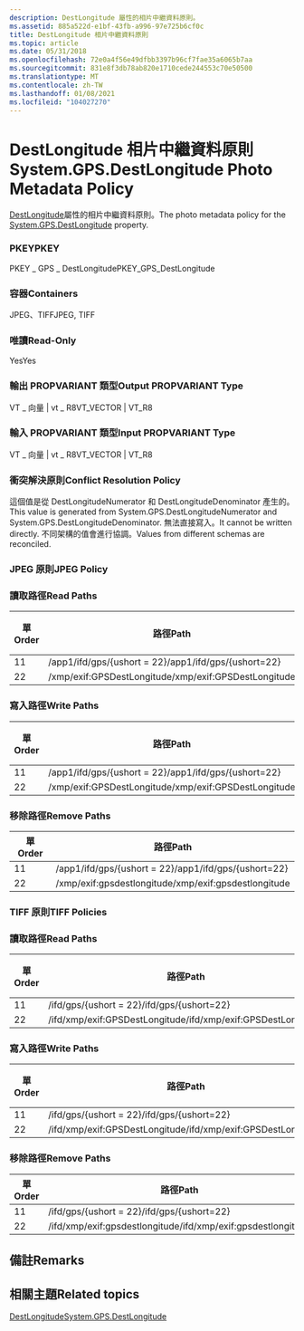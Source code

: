```yaml
---
description: DestLongitude 屬性的相片中繼資料原則。
ms.assetid: 885a522d-e1bf-43fb-a996-97e725b6cf0c
title: DestLongitude 相片中繼資料原則
ms.topic: article
ms.date: 05/31/2018
ms.openlocfilehash: 72e0a4f56e49dfbb3397b96cf7fae35a6065b7aa
ms.sourcegitcommit: 831e8f3db78ab820e1710cede244553c70e50500
ms.translationtype: MT
ms.contentlocale: zh-TW
ms.lasthandoff: 01/08/2021
ms.locfileid: "104027270"
---
```

# <a name="systemgpsdestlongitude-photo-metadata-policy"></a><span data-ttu-id="ce4af-103">DestLongitude 相片中繼資料原則</span><span class="sxs-lookup"><span data-stu-id="ce4af-103">System.GPS.DestLongitude Photo Metadata Policy</span></span>

<span data-ttu-id="ce4af-104">[DestLongitude](../properties/props-system-gps-destlongitude.md)屬性的相片中繼資料原則。</span><span class="sxs-lookup"><span data-stu-id="ce4af-104">The photo metadata policy for the [System.GPS.DestLongitude](../properties/props-system-gps-destlongitude.md) property.</span></span>

### <a name="pkey"></a><span data-ttu-id="ce4af-105">PKEY</span><span class="sxs-lookup"><span data-stu-id="ce4af-105">PKEY</span></span>

<span data-ttu-id="ce4af-106">PKEY \_ GPS \_ DestLongitude</span><span class="sxs-lookup"><span data-stu-id="ce4af-106">PKEY\_GPS\_DestLongitude</span></span>

### <a name="containers"></a><span data-ttu-id="ce4af-107">容器</span><span class="sxs-lookup"><span data-stu-id="ce4af-107">Containers</span></span>

<span data-ttu-id="ce4af-108">JPEG、TIFF</span><span class="sxs-lookup"><span data-stu-id="ce4af-108">JPEG, TIFF</span></span>

### <a name="read-only"></a><span data-ttu-id="ce4af-109">唯讀</span><span class="sxs-lookup"><span data-stu-id="ce4af-109">Read-Only</span></span>

<span data-ttu-id="ce4af-110">Yes</span><span class="sxs-lookup"><span data-stu-id="ce4af-110">Yes</span></span>

### <a name="output-propvariant-type"></a><span data-ttu-id="ce4af-111">輸出 PROPVARIANT 類型</span><span class="sxs-lookup"><span data-stu-id="ce4af-111">Output PROPVARIANT Type</span></span>

<span data-ttu-id="ce4af-112">VT \_ 向量 \| vt \_ R8</span><span class="sxs-lookup"><span data-stu-id="ce4af-112">VT\_VECTOR \| VT\_R8</span></span>

### <a name="input-propvariant-type"></a><span data-ttu-id="ce4af-113">輸入 PROPVARIANT 類型</span><span class="sxs-lookup"><span data-stu-id="ce4af-113">Input PROPVARIANT Type</span></span>

<span data-ttu-id="ce4af-114">VT \_ 向量 \| vt \_ R8</span><span class="sxs-lookup"><span data-stu-id="ce4af-114">VT\_VECTOR \| VT\_R8</span></span>

### <a name="conflict-resolution-policy"></a><span data-ttu-id="ce4af-115">衝突解決原則</span><span class="sxs-lookup"><span data-stu-id="ce4af-115">Conflict Resolution Policy</span></span>

<span data-ttu-id="ce4af-116">這個值是從 DestLongitudeNumerator 和 DestLongitudeDenominator 產生的。</span><span class="sxs-lookup"><span data-stu-id="ce4af-116">This value is generated from System.GPS.DestLongitudeNumerator and System.GPS.DestLongitudeDenominator.</span></span> <span data-ttu-id="ce4af-117">無法直接寫入。</span><span class="sxs-lookup"><span data-stu-id="ce4af-117">It cannot be written directly.</span></span> <span data-ttu-id="ce4af-118">不同架構的值會進行協調。</span><span class="sxs-lookup"><span data-stu-id="ce4af-118">Values from different schemas are reconciled.</span></span>

### <a name="jpeg-policy"></a><span data-ttu-id="ce4af-119">JPEG 原則</span><span class="sxs-lookup"><span data-stu-id="ce4af-119">JPEG Policy</span></span>

### <a name="read-paths"></a><span data-ttu-id="ce4af-120">讀取路徑</span><span class="sxs-lookup"><span data-stu-id="ce4af-120">Read Paths</span></span>



| <span data-ttu-id="ce4af-121">單</span><span class="sxs-lookup"><span data-stu-id="ce4af-121">Order</span></span> | <span data-ttu-id="ce4af-122">路徑</span><span class="sxs-lookup"><span data-stu-id="ce4af-122">Path</span></span>                       | <span data-ttu-id="ce4af-123">磁片格式</span><span class="sxs-lookup"><span data-stu-id="ce4af-123">Disk Format</span></span> |
|-------|----------------------------|-------------|
| <span data-ttu-id="ce4af-124">1</span><span class="sxs-lookup"><span data-stu-id="ce4af-124">1</span></span>     | <span data-ttu-id="ce4af-125">/app1/ifd/gps/{ushort = 22}</span><span class="sxs-lookup"><span data-stu-id="ce4af-125">/app1/ifd/gps/{ushort=22}</span></span>  |             |
| <span data-ttu-id="ce4af-126">2</span><span class="sxs-lookup"><span data-stu-id="ce4af-126">2</span></span>     | <span data-ttu-id="ce4af-127">/xmp/exif:GPSDestLongitude</span><span class="sxs-lookup"><span data-stu-id="ce4af-127">/xmp/exif:GPSDestLongitude</span></span> |             |



 

### <a name="write-paths"></a><span data-ttu-id="ce4af-128">寫入路徑</span><span class="sxs-lookup"><span data-stu-id="ce4af-128">Write Paths</span></span>



| <span data-ttu-id="ce4af-129">單</span><span class="sxs-lookup"><span data-stu-id="ce4af-129">Order</span></span> | <span data-ttu-id="ce4af-130">路徑</span><span class="sxs-lookup"><span data-stu-id="ce4af-130">Path</span></span>                       | <span data-ttu-id="ce4af-131">磁片格式</span><span class="sxs-lookup"><span data-stu-id="ce4af-131">Disk Format</span></span> |
|-------|----------------------------|-------------|
| <span data-ttu-id="ce4af-132">1</span><span class="sxs-lookup"><span data-stu-id="ce4af-132">1</span></span>     | <span data-ttu-id="ce4af-133">/app1/ifd/gps/{ushort = 22}</span><span class="sxs-lookup"><span data-stu-id="ce4af-133">/app1/ifd/gps/{ushort=22}</span></span>  |             |
| <span data-ttu-id="ce4af-134">2</span><span class="sxs-lookup"><span data-stu-id="ce4af-134">2</span></span>     | <span data-ttu-id="ce4af-135">/xmp/exif:GPSDestLongitude</span><span class="sxs-lookup"><span data-stu-id="ce4af-135">/xmp/exif:GPSDestLongitude</span></span> |             |



 

### <a name="remove-paths"></a><span data-ttu-id="ce4af-136">移除路徑</span><span class="sxs-lookup"><span data-stu-id="ce4af-136">Remove Paths</span></span>



| <span data-ttu-id="ce4af-137">單</span><span class="sxs-lookup"><span data-stu-id="ce4af-137">Order</span></span> | <span data-ttu-id="ce4af-138">路徑</span><span class="sxs-lookup"><span data-stu-id="ce4af-138">Path</span></span>                       |
|-------|----------------------------|
| <span data-ttu-id="ce4af-139">1</span><span class="sxs-lookup"><span data-stu-id="ce4af-139">1</span></span>     | <span data-ttu-id="ce4af-140">/app1/ifd/gps/{ushort = 22}</span><span class="sxs-lookup"><span data-stu-id="ce4af-140">/app1/ifd/gps/{ushort=22}</span></span>  |
| <span data-ttu-id="ce4af-141">2</span><span class="sxs-lookup"><span data-stu-id="ce4af-141">2</span></span>     | <span data-ttu-id="ce4af-142">/xmp/exif:gpsdestlongitude</span><span class="sxs-lookup"><span data-stu-id="ce4af-142">/xmp/exif:gpsdestlongitude</span></span> |



 

### <a name="tiff-policies"></a><span data-ttu-id="ce4af-143">TIFF 原則</span><span class="sxs-lookup"><span data-stu-id="ce4af-143">TIFF Policies</span></span>

### <a name="read-paths"></a><span data-ttu-id="ce4af-144">讀取路徑</span><span class="sxs-lookup"><span data-stu-id="ce4af-144">Read Paths</span></span>



| <span data-ttu-id="ce4af-145">單</span><span class="sxs-lookup"><span data-stu-id="ce4af-145">Order</span></span> | <span data-ttu-id="ce4af-146">路徑</span><span class="sxs-lookup"><span data-stu-id="ce4af-146">Path</span></span>                           | <span data-ttu-id="ce4af-147">磁片格式</span><span class="sxs-lookup"><span data-stu-id="ce4af-147">Disk Format</span></span> |
|-------|--------------------------------|-------------|
| <span data-ttu-id="ce4af-148">1</span><span class="sxs-lookup"><span data-stu-id="ce4af-148">1</span></span>     | <span data-ttu-id="ce4af-149">/ifd/gps/{ushort = 22}</span><span class="sxs-lookup"><span data-stu-id="ce4af-149">/ifd/gps/{ushort=22}</span></span>           |             |
| <span data-ttu-id="ce4af-150">2</span><span class="sxs-lookup"><span data-stu-id="ce4af-150">2</span></span>     | <span data-ttu-id="ce4af-151">/ifd/xmp/exif:GPSDestLongitude</span><span class="sxs-lookup"><span data-stu-id="ce4af-151">/ifd/xmp/exif:GPSDestLongitude</span></span> |             |



 

### <a name="write-paths"></a><span data-ttu-id="ce4af-152">寫入路徑</span><span class="sxs-lookup"><span data-stu-id="ce4af-152">Write Paths</span></span>



| <span data-ttu-id="ce4af-153">單</span><span class="sxs-lookup"><span data-stu-id="ce4af-153">Order</span></span> | <span data-ttu-id="ce4af-154">路徑</span><span class="sxs-lookup"><span data-stu-id="ce4af-154">Path</span></span>                           | <span data-ttu-id="ce4af-155">磁片格式</span><span class="sxs-lookup"><span data-stu-id="ce4af-155">Disk Format</span></span> |
|-------|--------------------------------|-------------|
| <span data-ttu-id="ce4af-156">1</span><span class="sxs-lookup"><span data-stu-id="ce4af-156">1</span></span>     | <span data-ttu-id="ce4af-157">/ifd/gps/{ushort = 22}</span><span class="sxs-lookup"><span data-stu-id="ce4af-157">/ifd/gps/{ushort=22}</span></span>           |             |
| <span data-ttu-id="ce4af-158">2</span><span class="sxs-lookup"><span data-stu-id="ce4af-158">2</span></span>     | <span data-ttu-id="ce4af-159">/ifd/xmp/exif:GPSDestLongitude</span><span class="sxs-lookup"><span data-stu-id="ce4af-159">/ifd/xmp/exif:GPSDestLongitude</span></span> |             |



 

### <a name="remove-paths"></a><span data-ttu-id="ce4af-160">移除路徑</span><span class="sxs-lookup"><span data-stu-id="ce4af-160">Remove Paths</span></span>



| <span data-ttu-id="ce4af-161">單</span><span class="sxs-lookup"><span data-stu-id="ce4af-161">Order</span></span> | <span data-ttu-id="ce4af-162">路徑</span><span class="sxs-lookup"><span data-stu-id="ce4af-162">Path</span></span>                           |
|-------|--------------------------------|
| <span data-ttu-id="ce4af-163">1</span><span class="sxs-lookup"><span data-stu-id="ce4af-163">1</span></span>     | <span data-ttu-id="ce4af-164">/ifd/gps/{ushort = 22}</span><span class="sxs-lookup"><span data-stu-id="ce4af-164">/ifd/gps/{ushort=22}</span></span>           |
| <span data-ttu-id="ce4af-165">2</span><span class="sxs-lookup"><span data-stu-id="ce4af-165">2</span></span>     | <span data-ttu-id="ce4af-166">/ifd/xmp/exif:gpsdestlongitude</span><span class="sxs-lookup"><span data-stu-id="ce4af-166">/ifd/xmp/exif:gpsdestlongitude</span></span> |



 

## <a name="remarks"></a><span data-ttu-id="ce4af-167">備註</span><span class="sxs-lookup"><span data-stu-id="ce4af-167">Remarks</span></span>

## <a name="related-topics"></a><span data-ttu-id="ce4af-168">相關主題</span><span class="sxs-lookup"><span data-stu-id="ce4af-168">Related topics</span></span>

<dl> <dt>

[<span data-ttu-id="ce4af-169">DestLongitude</span><span class="sxs-lookup"><span data-stu-id="ce4af-169">System.GPS.DestLongitude</span></span>](../properties/props-system-gps-destlongitude.md)
</dt> </dl>

 

 

